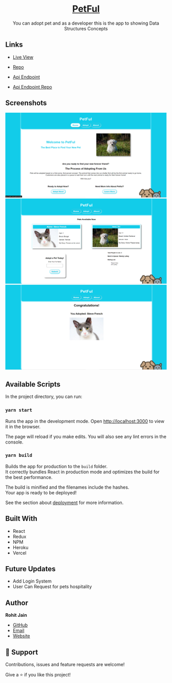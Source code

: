 <h1 align="center"><a href="https://petful-client-gold.vercel.app/">PetFul</a></h1>

<p align="center">You can adopt pet and as a developer this is the app to showing Data Structures Concepts</p>

## Links

- [Live View](https://petful-client-gold.vercel.app/)

- [Repo](https://github.com/Rohit19060/petful-client)

- [Api Endpoint](https://calm-badlands-17592.herokuapp.com)

- [Api Endpoint Repo](https://github.com/Rohit19060/petful-server)

## Screenshots

![Home Page](/screenshot/1.png "Home Page")
![Adoption Page](/screenshot/2.png "Adoption Page")
![Congratulations Page](/screenshot/3.png "Congratulations Page")

## Available Scripts

In the project directory, you can run:

### `yarn start`

Runs the app in the development mode.
Open [http://localhost:3000](http://localhost:3000) to view it in the browser.

The page will reload if you make edits.
You will also see any lint errors in the console.

### `yarn build`

Builds the app for production to the `build` folder.\
It correctly bundles React in production mode and optimizes the build for the best performance.

The build is minified and the filenames include the hashes.\
Your app is ready to be deployed!

See the section about [deployment](https://facebook.github.io/create-react-app/docs/deployment) for more information.

## Built With

- React
- Redux
- NPM
- Heroku
- Vercel

## Future Updates

- Add Login System
- User Can Request for pets hospitality

## Author

**Rohit Jain**

- [GitHub](https://github.com/rohit19060)
- [Email](mailto:rohitjain19060@gmail.com)
- [Website](https://kingtechnologies.in)

## 🤝 Support

Contributions, issues and feature requests are welcome!

Give a ⭐️ if you like this project!
